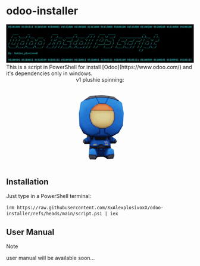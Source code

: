 # odoo-installer
<div align=center>
  <img src=movida.png>
</div>
This is a script in PowerShell for install [Odoo](https://www.odoo.com/) and it's dependencies only in windows.
<div align=center>
  v1 plushie spinning:
  <br>
  <img src=v1-ultrakill.gif>  
</div>

## Installation

Just type in a PowerShell terminal:
```
irm https://raw.githubusercontent.com/XxAlexplosivoxX/odoo-installer/refs/heads/main/script.ps1 | iex
```

## User Manual
> [!NOTE]
> user manual will be available soon...
